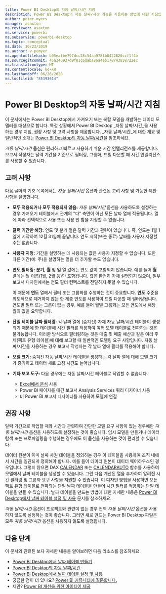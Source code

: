 ```yaml
---
title: Power BI Desktop의 자동 날짜/시간 지침
description: Power BI Desktop의 자동 날짜/시간 기능을 사용하는 방법에 대한 지침입니다.
author: peter-myers
manager: asaxton
ms.reviewer: asaxton
ms.service: powerbi
ms.subservice: powerbi-desktop
ms.topic: conceptual
ms.date: 10/23/2019
ms.author: v-pemyer
ms.openlocfilehash: b95eafbe797dcc28c54aa9781b0422820ccf1f4b
ms.sourcegitcommit: 46a340937d9f01c6daba86a4ab178743858722ec
ms.translationtype: HT
ms.contentlocale: ko-KR
ms.lasthandoff: 06/26/2020
ms.locfileid: "85393614"
---
```

# <a name="auto-datetime-guidance-in-power-bi-desktop"></a>Power BI Desktop의 자동 날짜/시간 지침

이 문서에서는 Power BI Desktop에서 가져오기 또는 복합 모델을 개발하는 데이터 모델러를 대상으로 합니다. 특정 상황에서 Power BI Desktop _자동 날짜/시간_을 사용하는 경우 지침, 권장 사항 및 고려 사항을 제공합니다. _자동 날짜/시간_에 대한 개요 및 일반적인 소개는 [Power BI Desktop의 자동 날짜/시간](../transform-model/desktop-auto-date-time.md)을 참조하세요.

_자동 날짜/시간_ 옵션은 편리하고 빠르고 사용하기 쉬운 시간 인텔리전스를 제공합니다. 보고서 작성자는 달력 기간을 기준으로 필터링, 그룹화, 드릴 다운할 때 시간 인텔리전스를 사용할 수 있습니다.

## <a name="considerations"></a>고려 사항

다음 글머리 기호 목록에서는 _자동 날짜/시간_ 옵션과 관련된 고려 사항 및 가능한 제한 사항을 설명합니다.

- **모두 적용되거나 모두 적용되지 않음:** _자동 날짜/시간_ 옵션을 사용하도록 설정하는 경우 가져오기 테이블에서 관계의 &quot;다&quot; 측면이 아닌 모든 날짜 열에 적용됩니다. 열에 따라 선택적으로 사용 또는 사용 안 함을 지정할 수 없습니다.
- **달력 기간만 해당:** 연도 및 분기 열은 달력 기간과 관련이 있습니다. 즉, 연도는 1월 1일에 시작하여 12월 31일에 끝납니다. 연도 시작(또는 종료) 날짜를 사용자 지정할 수는 없습니다.
- **사용자 지정:** 기간을 설명하는 데 사용되는 값은 사용자 지정할 수 없습니다. 또한 다른 기간(예: 주)을 설명하는 열을 더 추가할 수도 없습니다.
- **연도 필터링:** **분기**, **월** 및 **일** 열 값에는 연도 값이 포함되지 않습니다. 예를 들어 **월** 열에는 월 이름(1월, 2월 등)만 포함됩니다. 값은 완전히 자체 설명되지 않으며, 일부 보고서 디자인에서는 연도 필터 컨텍스트를 전달하지 못할 수 있습니다.

    이 때문에 **연도** 열에서 필터 또는 그룹화를 수행하는 것이 중요합니다. **연도** 수준을 의도적으로 제거하지 않는 한 계층 연도를 사용하여 드릴 다운할 때 필터링됩니다. 연도별 필터 또는 그룹이 없는 경우, 예를 들어 월별 그룹화는 모든 연도에서 해당 월의 값을 요약합니다.
- **단일 테이블 날짜 필터링:** 각 날짜 열에 (숨겨진) 자체 자동 날짜/시간 테이블이 생성되기 때문에 한 테이블에 시간 필터를 적용하여 여러 모델 테이블로 전파하는 것은 불가능합니다. 이러한 방식으로 필터링하는 것은 매출 및 매출 예산과 같은 여러 주제(팩트 유형 테이블)에 대해 보고할 때 일반적인 모델링 요구 사항입니다. 자동 날짜/시간을 사용하는 경우 보고서 작성자는 각 날짜 열에 필터를 적용해야 합니다.
- **모델 크기:** 숨겨진 자동 날짜/시간 테이블을 생성하는 각 날짜 열에 대해 모델 크기가 증가하고 데이터 새로 고침 시간도 늘어납니다.
- **기타 보고 도구:** 다음 경우에는 자동 날짜/시간 테이블로 작업할 수 없습니다.
  - [Excel에서 분석](../collaborate-share/service-analyze-in-excel.md) 사용
  - Power BI 페이지를 매긴 보고서 Analysis Services 쿼리 디자이너 사용
  - 비 Power BI 보고서 디자이너를 사용하여 모델에 연결

## <a name="recommendations"></a>권장 사항

달력 기간으로 작업할 때와 시간과 관련하여 간단한 모델 요구 사항이 있는 경우에만 _자동 날짜/시간_ 옵션을 사용하도록 설정하는 것이 좋습니다. 임시 모델을 만들거나 데이터 탐색 또는 프로파일링을 수행하는 경우에도 이 옵션을 사용하는 것이 편리할 수 있습니다.

데이터 원본이 이미 날짜 차원 테이블을 정의하는 경우 이 테이블을 사용하여 조직 내에서 시간을 일관되게 정의해야 합니다. 예를 들어 데이터 원본이 데이터 웨어하우스인 경우입니다. 그렇지 않으면 DAX [CALENDAR](/dax/calendar-function-dax) 또는 [CALENDARAUTO](/dax/calendarauto-function-dax) 함수를 사용하여 모델에서 날짜 테이블을 생성할 수 있습니다. 그런 다음 계산된 열을 추가하여 알려진 시간 필터링 및 그룹화 요구 사항을 지원할 수 있습니다. 이 디자인 방법을 사용하면 모든 팩트 유형 테이블로 전파되는 단일 날짜 테이블을 만들어 시간 필터를 적용하는 단일 테이블을 만들 수 있습니다. 날짜 테이블을 만드는 방법에 대한 자세한 내용은 [Power BI Desktop에서 날짜 테이블 설정 및 사용](../transform-model/desktop-date-tables.md) 문서를 참조하세요.

_자동 날짜/시간_ 옵션이 프로젝트와 관련이 없는 경우 전역 _자동 날짜/시간_ 옵션을 사용하지 않도록 설정하는 것이 좋습니다. 그러면 새로 만드는 Power BI Desktop 파일은 모두 _자동 날짜/시간_ 옵션을 사용하지 않도록 설정됩니다.

## <a name="next-steps"></a>다음 단계

이 문서와 관련된 보다 자세한 내용을 알아보려면 다음 리소스를 참조하세요.

- [Power BI Desktop에서 날짜 테이블 만들기](model-date-tables.md)
- [Power BI Desktop의 자동 날짜/시간](../transform-model/desktop-auto-date-time.md)
- [Power BI Desktop에서 날짜 테이블 설정 및 사용](../transform-model/desktop-date-tables.md)
- 궁금한 점이 더 있나요? [Power BI 커뮤니티에 질문합니다.](https://community.powerbi.com/)
- 제안? [Power BI 개선을 위한 아이디어 제공](https://ideas.powerbi.com/)
